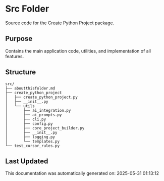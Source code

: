 <!-- filepath: /home/michaelnewham/Projects/create_python_project/src/aboutthisfolder.md -->
# Src Folder

Source code for the Create Python Project package.

## Purpose

Contains the main application code, utilities, and implementation of all features.

## Structure

```
src/
├── aboutthisfolder.md
├── create_python_project
│   ├── create_python_project.py
│   ├── __init__.py
│   └── utils
│       ├── ai_integration.py
│       ├── ai_prompts.py
│       ├── cli.py
│       ├── config.py
│       ├── core_project_builder.py
│       ├── __init__.py
│       ├── logging.py
│       └── templates.py
└── test_cursor_rules.py
```

## Last Updated

This documentation was automatically generated on: 2025-05-31 01:13:12

